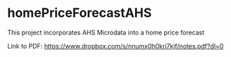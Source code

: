 # homePriceForecastAHS
This project incorporates AHS Microdata into a home price forecast

Link to PDF: https://www.dropbox.com/s/nnumx0h0kri7kjf/notes.pdf?dl=0